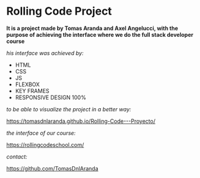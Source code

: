# Rolling Code Project
**It is a project made by Tomas Aranda and Axel Angelucci, with the purpose of achieving the interface where we do the full stack developer course**

_his interface was achieved by:_

- HTML
- CSS
- JS
- FLEXBOX
- KEY FRAMES
- RESPONSIVE DESIGN 100%
 
_to be able to visualize the project in a better way:_

https://tomasdnlaranda.github.io/Rolling-Code---Proyecto/

_the interface of our course:_

https://rollingcodeschool.com/

_contact:_

https://github.com/TomasDnlAranda
